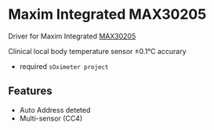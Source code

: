 # Maxim Integrated MAX30205
Driver for Maxim Integrated [MAX30205](https://www.maximintegrated.com/en/products/interface/sensor-interface/MAX30205.html)

Clinical local body temperature sensor ±0.1°C accurary
* required `sOximeter project`

## Features
- Auto Address deteted
- Multi-sensor (CC4)

